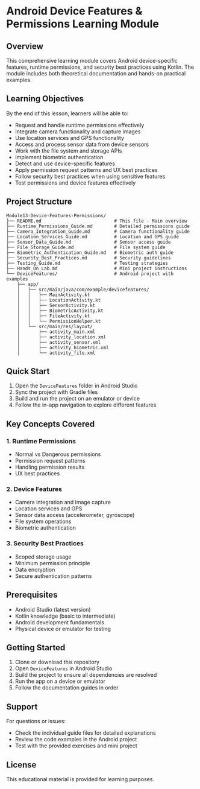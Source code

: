 # Android Device Features & Permissions Learning Module

## Overview
This comprehensive learning module covers Android device-specific features, runtime permissions, and security best practices using Kotlin. The module includes both theoretical documentation and hands-on practical examples.

## Learning Objectives
By the end of this lesson, learners will be able to:
- Request and handle runtime permissions effectively
- Integrate camera functionality and capture images
- Use location services and GPS functionality
- Access and process sensor data from device sensors
- Work with the file system and storage APIs
- Implement biometric authentication
- Detect and use device-specific features
- Apply permission request patterns and UX best practices
- Follow security best practices when using sensitive features
- Test permissions and device features effectively

## Project Structure
```
Module13-Device-Features-Permissions/
├── README.md                           # This file - Main overview
├── Runtime_Permissions_Guide.md        # Detailed permissions guide
├── Camera_Integration_Guide.md         # Camera functionality guide
├── Location_Services_Guide.md          # Location and GPS guide
├── Sensor_Data_Guide.md                # Sensor access guide
├── File_Storage_Guide.md               # File system guide
├── Biometric_Authentication_Guide.md   # Biometric auth guide
├── Security_Best_Practices.md          # Security guidelines
├── Testing_Guide.md                    # Testing strategies
├── Hands_On_Lab.md                     # Mini project instructions
└── DeviceFeatures/                     # Android project with examples
    ├── app/
    │   ├── src/main/java/com/example/devicefeatures/
    │   │   ├── MainActivity.kt
    │   │   ├── LocationActivity.kt
    │   │   ├── SensorActivity.kt
    │   │   ├── BiometricActivity.kt
    │   │   ├── FileActivity.kt
    │   │   └── PermissionHelper.kt
    │   └── src/main/res/layout/
    │       ├── activity_main.xml
    │       ├── activity_location.xml
    │       ├── activity_sensor.xml
    │       ├── activity_biometric.xml
    │       └── activity_file.xml
```

## Quick Start
1. Open the `DeviceFeatures` folder in Android Studio
2. Sync the project with Gradle files
3. Build and run the project on an emulator or device
4. Follow the in-app navigation to explore different features

## Key Concepts Covered

### 1. Runtime Permissions
- Normal vs Dangerous permissions
- Permission request patterns
- Handling permission results
- UX best practices

### 2. Device Features
- Camera integration and image capture
- Location services and GPS
- Sensor data access (accelerometer, gyroscope)
- File system operations
- Biometric authentication

### 3. Security Best Practices
- Scoped storage usage
- Minimum permission principle
- Data encryption
- Secure authentication patterns

## Prerequisites
- Android Studio (latest version)
- Kotlin knowledge (basic to intermediate)
- Android development fundamentals
- Physical device or emulator for testing

## Getting Started
1. Clone or download this repository
2. Open `DeviceFeatures` in Android Studio
3. Build the project to ensure all dependencies are resolved
4. Run the app on a device or emulator
5. Follow the documentation guides in order

## Support
For questions or issues:
- Check the individual guide files for detailed explanations
- Review the code examples in the Android project
- Test with the provided exercises and mini project

## License
This educational material is provided for learning purposes.
